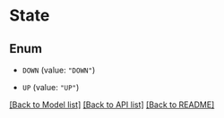 # State

## Enum


* `DOWN` (value: `"DOWN"`)

* `UP` (value: `"UP"`)


[[Back to Model list]](../README.md#documentation-for-models) [[Back to API list]](../README.md#documentation-for-api-endpoints) [[Back to README]](../README.md)


